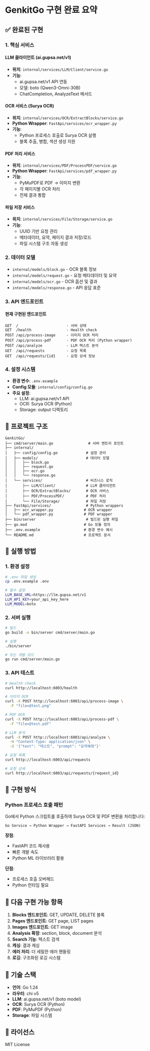 # GenkitGo 구현 완료 요약

## ✅ 완료된 구현

### 1. 핵심 서비스

#### LLM 클라이언트 (ai.gupsa.net/v1)
- **위치**: `internal/services/LLM/Client/service.go`
- **기능**: 
  - ai.gupsa.net/v1 API 연동
  - 모델: boto (Qwen3-Omni-30B)
  - ChatCompletion, AnalyzeText 메서드

#### OCR 서비스 (Surya OCR)
- **위치**: `internal/services/OCR/ExtractBlocks/service.go`
- **Python Wrapper**: `FastApi/services/ocr_wrapper.py`
- **기능**:
  - Python 프로세스 호출로 Surya OCR 실행
  - 블록 추출, 병합, 섹션 생성 지원

#### PDF 처리 서비스
- **위치**: `internal/services/PDF/ProcessPDF/service.go`
- **Python Wrapper**: `FastApi/services/pdf_wrapper.py`
- **기능**:
  - PyMuPDF로 PDF → 이미지 변환
  - 각 페이지별 OCR 처리
  - 전체 결과 통합

#### 파일 저장 서비스
- **위치**: `internal/services/File/Storage/service.go`
- **기능**:
  - UUID 기반 요청 관리
  - 메타데이터, 요약, 페이지 결과 저장/로드
  - 파일 시스템 구조 자동 생성

### 2. 데이터 모델

- `internal/models/block.go` - OCR 블록 정보
- `internal/models/request.go` - 요청 메타데이터 및 요약
- `internal/models/ocr.go` - OCR 옵션 및 결과
- `internal/models/response.go` - API 응답 표준

### 3. API 엔드포인트

#### 현재 구현된 엔드포인트

```
GET  /                      - 서버 상태
GET  /health                - Health check
POST /api/process-image     - 이미지 OCR 처리
POST /api/process-pdf       - PDF OCR 처리 (Python wrapper)
POST /api/analyze           - LLM 텍스트 분석
GET  /api/requests          - 요청 목록
GET  /api/requests/{id}     - 요청 상세 정보
```

### 4. 설정 시스템

- **환경 변수**: `.env.example`
- **Config 모듈**: `internal/config/config.go`
- **주요 설정**:
  - LLM: ai.gupsa.net/v1 API
  - OCR: Surya OCR (Python)
  - Storage: output 디렉토리

## 📂 프로젝트 구조

```
GenkitGo/
├── cmd/server/main.go                # 서버 엔트리 포인트
├── internal/
│   ├── config/config.go             # 설정 관리
│   ├── models/                      # 데이터 모델
│   │   ├── block.go
│   │   ├── request.go
│   │   ├── ocr.go
│   │   └── response.go
│   └── services/                    # 비즈니스 로직
│       ├── LLM/Client/              # LLM 클라이언트
│       ├── OCR/ExtractBlocks/       # OCR 서비스
│       ├── PDF/ProcessPDF/          # PDF 처리
│       └── File/Storage/            # 파일 저장
├── FastApi/services/                # Python wrappers
│   ├── ocr_wrapper.py              # OCR wrapper
│   └── pdf_wrapper.py              # PDF wrapper
├── bin/server                       # 빌드된 실행 파일
├── go.mod                          # Go 모듈 정의
├── .env.example                    # 환경 변수 예시
└── README.md                       # 프로젝트 문서
```

## 🚀 실행 방법

### 1. 환경 설정

```bash
# .env 파일 생성
cp .env.example .env

# 필수 설정
LLM_BASE_URL=https://llm.gupsa.net/v1
LLM_API_KEY=your_api_key_here
LLM_MODEL=boto
```

### 2. 서버 실행

```bash
# 빌드
go build -o bin/server cmd/server/main.go

# 실행
./bin/server

# 또는 개발 모드
go run cmd/server/main.go
```

### 3. API 테스트

```bash
# Health check
curl http://localhost:6003/health

# 이미지 OCR
curl -X POST http://localhost:6003/api/process-image \
  -F "file=@test.png"

# PDF OCR
curl -X POST http://localhost:6003/api/process-pdf \
  -F "file=@test.pdf"

# LLM 분석
curl -X POST http://localhost:6003/api/analyze \
  -H "Content-Type: application/json" \
  -d '{"text": "테스트", "prompt": "요약해줘"}'

# 요청 목록
curl http://localhost:6003/api/requests

# 요청 상세
curl http://localhost:6003/api/requests/{request_id}
```

## 🔧 구현 방식

### Python 프로세스 호출 패턴

Go에서 Python 스크립트를 호출하여 Surya OCR 및 PDF 변환을 처리합니다:

```
Go Service → Python Wrapper → FastAPI Services → Result (JSON)
```

**장점**:
- FastAPI 코드 재사용
- 빠른 개발 속도
- Python ML 라이브러리 활용

**단점**:
- 프로세스 호출 오버헤드
- Python 런타임 필요

## 📝 다음 구현 가능 항목

1. **Blocks 엔드포인트**: GET, UPDATE, DELETE 블록
2. **Pages 엔드포인트**: GET page, LIST pages
3. **Images 엔드포인트**: GET image
4. **Analysis 확장**: section, block, document 분석
5. **Search 기능**: 텍스트 검색
6. **캐싱**: 결과 캐싱
7. **에러 처리**: 더 세밀한 에러 핸들링
8. **로깅**: 구조화된 로깅 시스템

## 🎯 기술 스택

- **언어**: Go 1.24
- **라우터**: chi v5
- **LLM**: ai.gupsa.net/v1 (boto model)
- **OCR**: Surya OCR (Python)
- **PDF**: PyMuPDF (Python)
- **Storage**: 파일 시스템

## 📄 라이선스

MIT License
